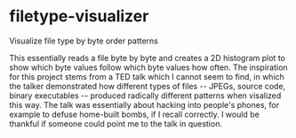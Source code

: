 # filetype-visualizer
Visualize file type by byte order patterns

This essentially reads a file byte by byte and creates a 2D histogram plot to show
which byte values follow which byte values how often. The inspiration for this
project stems from a TED talk which I cannot seem to find, in which the talker
demonstrated how different types of files -- JPEGs, source code, binary
executables -- produced radically different patterns when visalized this way.
The talk was essentially about hacking into people's phones, for example to
defuse home-built bombs, if I recall correctly. I would be thankful if someone
could point me to the talk in question.
